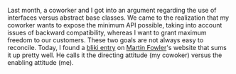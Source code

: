 Last month, a coworker and I got into an argument regarding the use of
interfaces versus abstract base classes.  We came to the realization that my
coworker wants to expose the minimum API possible, taking into account issues
of backward compatibility, whereas I want to grant maximum freedom to our
customers.  These two goals are not always easy to reconcile.  Today, I found
a [bliki entry](https://martinfowler.com/bliki/SoftwareDevelopmentAttitude.html)
on [Martin Fowler](MartinFowler.html)'s website that sums
it up pretty well.  He calls it the directing attitude (my cowoker) versus the
enabling attitude (me).
